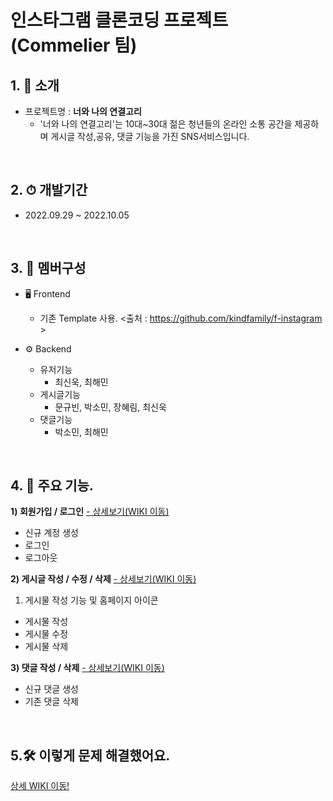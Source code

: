 # 인스타그램 클론코딩 프로젝트 (Commelier 팀)

## 1. 🌈 소개
- 프로젝트명 : **너와 나의 연결고리**
  - '너와 나의 연결고리'는 10대~30대 젊은 청년들의 온라인 소통 공간을 제공하며 게시글 작성,공유,
  댓글 기능을 가진 SNS서비스입니다.

<br>

## 2. ⏱︎ 개발기간
- 2022.09.29 ~ 2022.10.05

<br>

## 3. 🐥 멤버구성
- 🖥 Frontend
  - 기존 Template 사용. <출처 : https://github.com/kindfamily/f-instagram >

- ⚙ Backend 
  - 유저기능 
    - 최신욱, 최해민
  - 게시글기능
    - 문규빈, 박소민, 장혜림, 최신욱
  - 댓글기능
    - 박소민, 최해민

<br>

## 4. 📂 주요 기능.

**1) 회원가입 / 로그인** <a href="https://github.com/haeminchoi2/Commelier/wiki/%EC%A3%BC%EC%9A%94-%EA%B8%B0%EB%8A%A5-%EC%86%8C%EA%B0%9C#-%ED%9A%8C%EC%9B%90%EA%B0%80%EC%9E%85--%EB%A1%9C%EA%B7%B8%EC%9D%B8--%EB%A1%9C%EA%B7%B8%EC%95%84%EC%9B%83">- 상세보기(WIKI 이동)</a>
  - 신규 계정 생성
  - 로그인
  - 로그아웃

**2) 게시글 작성 / 수정 / 삭제** <a href="https://github.com/haeminchoi2/Commelier/wiki/%EC%A3%BC%EC%9A%94-%EA%B8%B0%EB%8A%A5-%EC%86%8C%EA%B0%9C#-%EA%B2%8C%EC%8B%9C%EA%B8%80-%EC%9E%91%EC%84%B1--%EC%88%98%EC%A0%95--%EC%82%AD%EC%A0%9C">- 상세보기(WIKI 이동)</a>
1. 게시물 작성 기능 및 홈페이지 아이콘
- 게시물 작성
- 게시물 수정
- 게시물 삭제

**3) 댓글 작성 / 삭제** <a href="https://github.com/haeminchoi2/Commelier/wiki/%EC%A3%BC%EC%9A%94-%EA%B8%B0%EB%8A%A5-%EC%86%8C%EA%B0%9C#-%EB%8C%93%EA%B8%80-%EC%9E%91%EC%84%B1-%EB%B0%8F-%EC%82%AD%EC%A0%9C-%EA%B8%B0%EB%8A%A5">- 상세보기(WIKI 이동)</a>
  - 신규 댓글 생성
  - 기존 댓글 삭제

<br>

## 5.🛠️ 이렇게 문제 해결했어요.
<a href="https://github.com/haeminchoi2/Commelier/wiki/%ED%8A%B8%EB%9F%AC%EB%B8%94%EC%8A%88%ED%8C%85">상세 WIKI 이동!</a>


